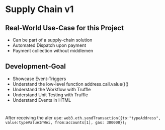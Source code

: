 # Supply Chain v1
## Real-World Use-Case for this Project
- Can be part of a supply-chain solution
- Automated Dispatch upon payment
- Payment collection without middlemen
## Development-Goal
- Showcase Event-Triggers
- Understand the low-level function address.call.value()()
- Understand the Workflow with Truffle
- Understand Unit Testing with Truffle
- Understand Events in HTML
#
#
#
After receiving the aler use:
```web3.eth.sendTransaction({to:"typeAddress", value:typeValueInWei, from:accounts[1], gas: 300000});```
